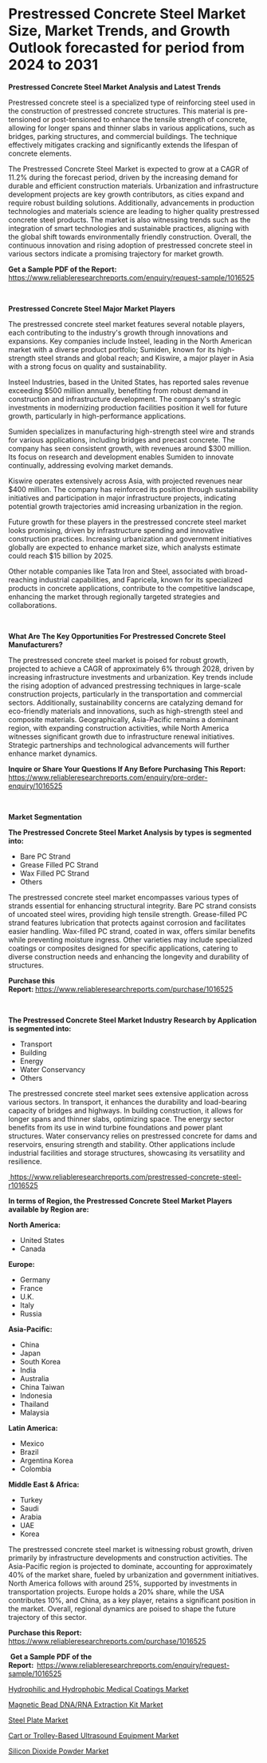 <p><h1>Prestressed Concrete Steel Market Size, Market Trends, and Growth Outlook forecasted for period from 2024 to 2031</h1></p><p><strong>Prestressed Concrete Steel Market Analysis and Latest Trends</strong></p>
<p><p>Prestressed concrete steel is a specialized type of reinforcing steel used in the construction of prestressed concrete structures. This material is pre-tensioned or post-tensioned to enhance the tensile strength of concrete, allowing for longer spans and thinner slabs in various applications, such as bridges, parking structures, and commercial buildings. The technique effectively mitigates cracking and significantly extends the lifespan of concrete elements.</p><p>The Prestressed Concrete Steel Market is expected to grow at a CAGR of 11.2% during the forecast period, driven by the increasing demand for durable and efficient construction materials. Urbanization and infrastructure development projects are key growth contributors, as cities expand and require robust building solutions. Additionally, advancements in production technologies and materials science are leading to higher quality prestressed concrete steel products. The market is also witnessing trends such as the integration of smart technologies and sustainable practices, aligning with the global shift towards environmentally friendly construction. Overall, the continuous innovation and rising adoption of prestressed concrete steel in various sectors indicate a promising trajectory for market growth.</p></p>
<p><strong>Get a Sample PDF of the Report:&nbsp;</strong> <a href="https://www.reliableresearchreports.com/enquiry/request-sample/1016525?utm_campaign=37&utm_medium=2&utm_source=Github&utm_content=ia&utm_term=08112024&utm_id=prestressed-concrete-steel">https://www.reliableresearchreports.com/enquiry/request-sample/1016525</a></p>
<p>&nbsp;</p>
<p><strong>Prestressed Concrete Steel Major Market Players</strong></p>
<p><p>The prestressed concrete steel market features several notable players, each contributing to the industry's growth through innovations and expansions. Key companies include Insteel, leading in the North American market with a diverse product portfolio; Sumiden, known for its high-strength steel strands and global reach; and Kiswire, a major player in Asia with a strong focus on quality and sustainability.</p><p>Insteel Industries, based in the United States, has reported sales revenue exceeding $500 million annually, benefiting from robust demand in construction and infrastructure development. The company's strategic investments in modernizing production facilities position it well for future growth, particularly in high-performance applications.</p><p>Sumiden specializes in manufacturing high-strength steel wire and strands for various applications, including bridges and precast concrete. The company has seen consistent growth, with revenues around $300 million. Its focus on research and development enables Sumiden to innovate continually, addressing evolving market demands.</p><p>Kiswire operates extensively across Asia, with projected revenues near $400 million. The company has reinforced its position through sustainability initiatives and participation in major infrastructure projects, indicating potential growth trajectories amid increasing urbanization in the region.</p><p>Future growth for these players in the prestressed concrete steel market looks promising, driven by infrastructure spending and innovative construction practices. Increasing urbanization and government initiatives globally are expected to enhance market size, which analysts estimate could reach $15 billion by 2025.</p><p>Other notable companies like Tata Iron and Steel, associated with broad-reaching industrial capabilities, and Fapricela, known for its specialized products in concrete applications, contribute to the competitive landscape, enhancing the market through regionally targeted strategies and collaborations.</p></p>
<p>&nbsp;</p>
<p><strong>What Are The Key Opportunities For Prestressed Concrete Steel Manufacturers?</strong></p>
<p><p>The prestressed concrete steel market is poised for robust growth, projected to achieve a CAGR of approximately 6% through 2028, driven by increasing infrastructure investments and urbanization. Key trends include the rising adoption of advanced prestressing techniques in large-scale construction projects, particularly in the transportation and commercial sectors. Additionally, sustainability concerns are catalyzing demand for eco-friendly materials and innovations, such as high-strength steel and composite materials. Geographically, Asia-Pacific remains a dominant region, with expanding construction activities, while North America witnesses significant growth due to infrastructure renewal initiatives. Strategic partnerships and technological advancements will further enhance market dynamics.</p></p>
<p><strong>Inquire or Share Your Questions If Any Before Purchasing This Report:</strong> <a href="https://www.reliableresearchreports.com/enquiry/pre-order-enquiry/1016525?utm_campaign=37&utm_medium=2&utm_source=Github&utm_content=ia&utm_term=08112024&utm_id=prestressed-concrete-steel">https://www.reliableresearchreports.com/enquiry/pre-order-enquiry/1016525</a></p>
<p>&nbsp;</p>
<p><strong>Market Segmentation</strong></p>
<p><strong>The Prestressed Concrete Steel Market Analysis by types is segmented into:</strong></p>
<p><ul><li>Bare PC Strand</li><li>Grease Filled PC Strand</li><li>Wax Filled PC Strand</li><li>Others</li></ul></p>
<p><p>The prestressed concrete steel market encompasses various types of strands essential for enhancing structural integrity. Bare PC strand consists of uncoated steel wires, providing high tensile strength. Grease-filled PC strand features lubrication that protects against corrosion and facilitates easier handling. Wax-filled PC strand, coated in wax, offers similar benefits while preventing moisture ingress. Other varieties may include specialized coatings or composites designed for specific applications, catering to diverse construction needs and enhancing the longevity and durability of structures.</p></p>
<p><strong>Purchase this Report:&nbsp;</strong><a href="https://www.reliableresearchreports.com/purchase/1016525?utm_campaign=37&utm_medium=2&utm_source=Github&utm_content=ia&utm_term=08112024&utm_id=prestressed-concrete-steel">https://www.reliableresearchreports.com/purchase/1016525</a></p>
<p>&nbsp;</p>
<p><strong>The Prestressed Concrete Steel Market Industry Research by Application is segmented into:</strong></p>
<p><ul><li>Transport</li><li>Building</li><li>Energy</li><li>Water Conservancy</li><li>Others</li></ul></p>
<p><p>The prestressed concrete steel market sees extensive application across various sectors. In transport, it enhances the durability and load-bearing capacity of bridges and highways. In building construction, it allows for longer spans and thinner slabs, optimizing space. The energy sector benefits from its use in wind turbine foundations and power plant structures. Water conservancy relies on prestressed concrete for dams and reservoirs, ensuring strength and stability. Other applications include industrial facilities and storage structures, showcasing its versatility and resilience.</p></p>
<p><a href="https://www.reliableresearchreports.com/prestressed-concrete-steel-r1016525?utm_campaign=37&utm_medium=2&utm_source=Github&utm_content=ia&utm_term=08112024&utm_id=prestressed-concrete-steel">&nbsp;https://www.reliableresearchreports.com/prestressed-concrete-steel-r1016525</a></p>
<p><strong>In terms of Region, the Prestressed Concrete Steel Market Players available by Region are:</strong></p>
<p>
    <p> <strong> North America: </strong>
        <ul>
            <li>United States</li>
            <li>Canada</li>
        </ul>
        </p> 
    <p> <strong> Europe: </strong>
        <ul>
            <li>Germany</li>
            <li>France</li>
            <li>U.K.</li>
            <li>Italy</li>
            <li>Russia</li>
        </ul>
        </p> 
    <p> <strong> Asia-Pacific: </strong>
        <ul>
            <li>China</li>
            <li>Japan</li>
            <li>South Korea</li>
            <li>India</li>
            <li>Australia</li>
            <li>China Taiwan</li>
            <li>Indonesia</li>
            <li>Thailand</li>
            <li>Malaysia</li>
        </ul>
        </p> 
    <p> <strong> Latin America: </strong>
        <ul>
            <li>Mexico</li>
            <li>Brazil</li>
            <li>Argentina Korea</li>
            <li>Colombia</li>
        </ul>
        </p> 
    <p> <strong> Middle East & Africa: </strong>
        <ul>
            <li>Turkey</li>
            <li>Saudi</li>
            <li>Arabia</li>
            <li>UAE</li>
            <li>Korea</li>
        </ul>
    </p>
    </p>
<p><p>The prestressed concrete steel market is witnessing robust growth, driven primarily by infrastructure developments and construction activities. The Asia-Pacific region is projected to dominate, accounting for approximately 40% of the market share, fueled by urbanization and government initiatives. North America follows with around 25%, supported by investments in transportation projects. Europe holds a 20% share, while the USA contributes 10%, and China, as a key player, retains a significant position in the market. Overall, regional dynamics are poised to shape the future trajectory of this sector.</p></p>
<p><strong>Purchase this Report: </strong><a href="https://www.reliableresearchreports.com/purchase/1016525?utm_campaign=37&utm_medium=2&utm_source=Github&utm_content=ia&utm_term=08112024&utm_id=prestressed-concrete-steel">https://www.reliableresearchreports.com/purchase/1016525</a></p>
<p>&nbsp;<strong>Get a Sample PDF of the Report:&nbsp;&nbsp;</strong><a href="https://www.reliableresearchreports.com/enquiry/request-sample/1016525?utm_campaign=37&utm_medium=2&utm_source=Github&utm_content=ia&utm_term=08112024&utm_id=prestressed-concrete-steel">https://www.reliableresearchreports.com/enquiry/request-sample/1016525</a></p>
<p><strong></strong></p>
<p><p><a href="https://issuu.com/reportprime-2/docs/hydrophilic-and-hydrophobic-medical_73035979297847?utm_campaign=37&utm_medium=2&utm_source=Github&utm_content=ia&utm_term=08112024&utm_id=prestressed-concrete-steel">Hydrophilic and Hydrophobic Medical Coatings Market</a></p><p><a href="https://issuu.com/reportprime-2/docs/magnetic-bead-dnarna-extraction-kit_26d38457d43ea0?utm_campaign=37&utm_medium=2&utm_source=Github&utm_content=ia&utm_term=08112024&utm_id=prestressed-concrete-steel">Magnetic Bead DNA/RNA Extraction Kit Market</a></p><p><a href="https://github.com/LacThu1/Market-Research-Report-List-1/blob/main/steel-plate-market.md?utm_campaign=37&utm_medium=2&utm_source=Github&utm_content=ia&utm_term=08112024&utm_id=prestressed-concrete-steel">Steel Plate Market</a></p><p><a href="https://issuu.com/reportprime-2/docs/cart-or-trolley-based-ultrasound-eq_aca635ba3775f3?utm_campaign=37&utm_medium=2&utm_source=Github&utm_content=ia&utm_term=08112024&utm_id=prestressed-concrete-steel">Cart or Trolley-Based Ultrasound Equipment Market</a></p><p><a href="https://github.com/DianaWilson796/Market-Research-Report-List-1/blob/main/silicon-dioxide-powder-market.md?utm_campaign=37&utm_medium=2&utm_source=Github&utm_content=ia&utm_term=08112024&utm_id=prestressed-concrete-steel">Silicon Dioxide Powder Market</a></p></p>